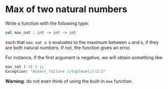 # Max of two natural numbers

Write a function with the following type:
```ocaml
val max_nat : int -> int -> int
```
such that ``max_nat a b`` evaluates to the maximum between ``a`` and ``b``, if they are both natural numbers. If not, the function gives an error.

For instance, if the first argument is negative, we will obtain something like:
```ocaml
max_nat (-3) 5 ;;
Exception: "Assert_failure //toplevel//:2:2"
```

**Warning**: do not even think of using the built-in ``max`` function.
